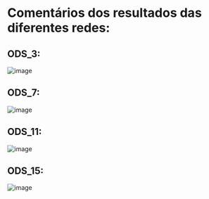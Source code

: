 # Comentários dos resultados das diferentes redes:

## ODS_3:
![image](https://github.com/user-attachments/assets/b5463a2d-a039-43c8-8499-8c727c0cb8fc)

## ODS_7:
![image](https://github.com/user-attachments/assets/7628ea98-164f-4af1-b30a-e91ef77f68e9)

## ODS_11:
![image](https://github.com/user-attachments/assets/440c3dfa-d23e-402d-ade1-96d69a13d5a5)

## ODS_15:
![image](https://github.com/user-attachments/assets/a06a0a2a-e50d-4b7e-968d-68785ecc8732)

